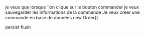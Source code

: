 je veux que lorsque 'lon clique sur le  bouton commander
je veux sauvegarder les informations de la commande
Je veux creer une commande en base de données
new Order()


persist
flush